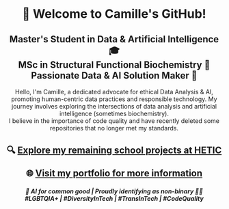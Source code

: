 <h1 align="center">👋 Welcome to Camille's GitHub!</h1>

<h2 align="center">Master's Student in Data & Artificial Intelligence 🎓<br>
  MSc in Structural Functional Biochemistry 🧬<br>
  Passionate Data & AI Solution Maker 🚀
</h2>

<p align="center">
   Hello, I'm Camille, a dedicated advocate for ethical Data Analysis & AI, promoting human-centric data practices and responsible technology. My journey involves exploring the intersections of data analysis and artificial intelligence (sometimes biochemistry). <br> I believe in the importance of code quality and have recently deleted some repositories that no longer met my standards.
</p>

<h2 align="center">
    🔍 <a href="https://github.com/projet-md5-lebrun">Explore my remaining school projects at HETIC </a></p>
    🌐 <a href="https://camlebrun.github.io">Visit my portfolio for more information</a></p>

</h2>

<h5 align="center">
  🌈 AI for common good | Proudly identifying as non-binary 🏳️‍⚧️<br>
  #LGBTQIA+ | #DiversityInTech | #TransInTech | #CodeQuality
</h5>
